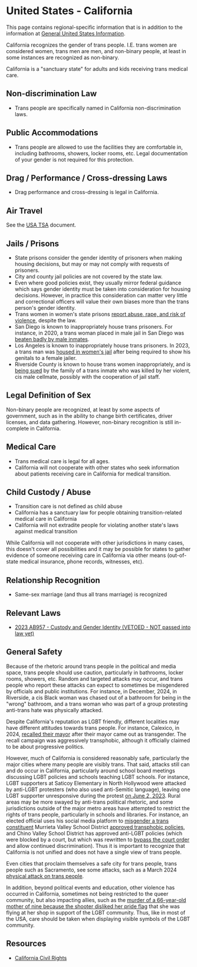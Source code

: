# United States - California

This page contains regional-specific information that is in addition to
the information at [General United States
Information](notes/usa-general.md).

California recognizes the gender of trans people. I.E. trans women are
considered women, trans men are men, and non-binary people, at least in
some instances are recognized as non-binary.

California is a "sanctuary state" for adults and kids receiving trans medical
care.

## Non-discrimination Law

 * Trans people are specifically named in California non-discrimination laws.

## Public Accommodations

 * Trans people are allowed to use the facilities they are comfortable
   in, including bathrooms, showers, locker rooms, etc.  Legal
   documentation of your gender is not required for this protection.

## Drag / Performance / Cross-dressing Laws

 * Drag performance and cross-dressing is legal in California.

## Air Travel

See the [USA TSA](notes/tsa.md) document.

## Jails / Prisons

 * State prisons consider the gender identity of prisoners when making
   housing decisions, but may or may not comply with requests of
   prisoners.
 * City and county jail policies are not covered by the state law.
 * Even where good policies exist, they usually mirror federal guidance
   which says gender identity must be taken into consideration for
   housing decisions. However, in practice this consideration can matter
   very little and correctional officers will value their own biases
   more than the trans person's gender identity.
 * Trans women in women's state prisons [report abuse, rape, and risk of
   violence](https://www.kqed.org/news/11964027/california-prisons-fail-to-uphold-transgender-rights-despite-state-law),
   despite the law.
 * San Diego is known to inappropriately house trans prisoners. For instance,
   in 2020, a trans woman placed in male jail in San Diego was [beaten badly
   by male inmates](https://www.10news.com/news/local-news/san-diego-news/transgender-woman-recalls-beating-in-san-diego-county-jail).
 * Los Angeles is known to inappropriately house trans prisoners. In
   2023, a trans man was [housed in women's jail](https://news.yahoo.com/cant-die-video-shows-trans-100029056.html)
   after being required to show his genitals to a female jailer.
 * Riverside County is known to house trans women inappropriately, and
   is [being
   sued](https://www.desertsun.com/story/news/crime_courts/2023/08/28/lawsuit-transgender-inmate-killed-after-getting-sex-offender-cellmate/70700836007/)
   by the family of a trans inmate who was killed by her violent, cis
   male cellmate, possibly with the cooperation of jail staff.

## Legal Definition of Sex

Non-binary people are recognized, at least by some aspects of
government, such as in the ability to change birth certificates,
driver licenses, and data gathering. However, non-binary recognition is
still in-complete in California.

## Medical Care

 * Trans medical care is legal for all ages.
 * California will not cooperate with other states who seek information
   about patients receiving care in California for medical transition.

## Child Custody / Abuse

 * Transition care is not defined as child abuse
 * California has a sanctuary law for people obtaining transition-related
   medical care in California
 * California will not extradite people for violating another state's laws
   against medical transition

While California will not cooperate with other jurisdictions in many
cases, this doesn't cover all possibilities and it may be possible for
states to gather evidence of someone receiving care in California via
other means (out-of-state medical insurance, phone records, witnesses,
etc).
 
## Relationship Recognition

 * Same-sex marriage (and thus all trans marriage) is recognized

## Relevant Laws

 * [2023 AB957 - Custody and Gender Identity (VETOED - NOT passed into law yet)](https://leginfo.legislature.ca.gov/faces/billHistoryClient.xhtml?bill_id=202320240AB957)

## General Safety

Because of the rhetoric around trans people in the political and media
space, trans people should use caution, particularly in bathrooms,
locker rooms, showers, etc.  Random and targeted attacks may occur, and
trans people who report these attacks can expect to sometimes be misgendered
by officials and public institutions. For instance, in December, 2024,
in Riverside, a cis Black woman was chased out of a bathroom for being
in the "wrong" bathroom, and a trans woman who was part of a group
protesting anti-trans hate was physically attacked.

Despite California's reputation as LGBT friendly, different localities
may have different attitudes towards trans people. For instance, Calexico,
in 2024, [recalled their
mayor](https://www.metroweekly.com/2024/04/california-mayor-recalled-after-coming-out-as-transgender/)
after their mayor came out as transgender. The recall campaign was
aggressively transphobic, although it officially claimed to be about
progressive politics.

However, much of California is considered reasonably safe, particularly
the major cities where many people are visibly trans. That said, attacks
still can and do occur in California, particularly around school board
meetings discussing LGBT policies and schools teaching LGBT schools. For
instance, LGBT supporters at Saticoy Elementary in North Hollywood were
attacked by anti-LGBT protesters (who also used anti-Semitic language),
leaving one LGBT supporter unresponsive during the protest [on June 2,
2023](https://www.thedailybeast.com/saticoy-elementary-school-pride-assembly-protest-erupts-in-violence).
Rural areas may be more swayed by anti-trans political rhetoric, and some
jurisdictions outside of the major metro areas have attempted to restrict
the rights of trans people, particularly in schools and libraries. For
instance, an elected official uses his social media platform to [misgender a trans
constituent](https://krcrtv.com/news/local/shasta-county-office-of-education-board-member-faces-possible-censure)
Murrieta Valley School District [approved transphobic
policies](https://www.advocate.com/education/murrieta-valley-outing-transgender-students),
and Chino Valley School District has approved anti-LGBT policies (which were
blocked by a court, but which was rewritten to [bypass the court order](https://edsource.org/2024/chino-valley-revamps-parental-notification-policy-lgbtq-allies-fear-legal-escalation/707444)
and allow continued discrimination).  Thus it is important to recognize that
California is not unified and does not have a single view of trans people.

Even cities that proclaim themselves a safe city for trans people, trans
people such as Sacramento, see some attacks, sach as a March 2024
[physical attack on trans
people](https://www.youtube.com/watch?v=F9wpla-5krE).

In addition, beyond political events and education, other violence has
occurred in California, sometimes not being restricted to the queer
community, but also impacting allies, such as the [murder of a
66-year-old mother of nine because the shooter disliked her pride
flag](https://www.npr.org/2023/08/20/1194932544/lauri-carleton-california-store-owner-killed-pride-flag-lgbtq)
that she was flying at her shop in support of the LGBT community. Thus,
like in most of the USA, care should be taken when displaying visible
symbols of the LGBT community.

## Resources

 * [California Civil Rights](https://oag.ca.gov/civil)
